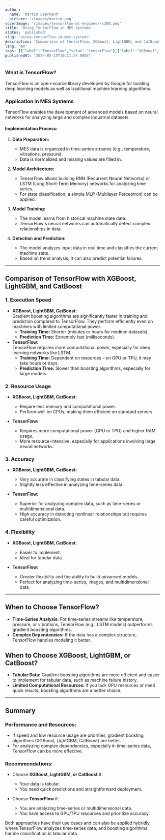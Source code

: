 ```yaml
---
author:
  name: 'Martin Szerment'
  picture: '/images/martin.png'
coverImage: '/images/tensorflow-ml-engineer-c2ND.png'
title: 'Using TensorFlow in MES Systems'
status: 'published'
slug: 'using-tensorflow-in-mes-systems'
description: 'Comparison of TensorFlow, XGBoost, LightGBM, and CatBoost algorithms in fault detection in MES systems. Practical applications, time-series and tabular data analysis, and performance evaluation in terms of speed and computational resources.'
lang: 'en'
tags: [{"label":"TensorFlow","value":"tensorFlow"},{"label":"XGBoost","value":"xgBoost"},{"label":"LightGBM","value":"lightGbm"},{"label":"CatBoost","value":"catBoost"},{"label":"MES system","value":"mesSystem"},{"label":"algorithm performance","value":"algorithmPerformance"}]
publishedAt: '2024-08-15T10:11:34.000Z'
---
```


### **What is TensorFlow?**

TensorFlow is an open-source library developed by Google for building deep learning models as well as traditional machine learning algorithms.

### **Application in MES Systems**

TensorFlow enables the development of advanced models based on neural networks for analyzing large and complex industrial datasets.

#### **Implementation Process:**

1. **Data Preparation:**

   - MES data is organized in time-series streams (e.g., temperature, vibrations, pressure).
   - Data is normalized and missing values are filled in.

2. **Model Architecture:**

   - TensorFlow allows building RNN (Recurrent Neural Networks) or LSTM (Long Short-Term Memory) networks for analyzing time series.
   - For state classification, a simple MLP (Multilayer Perceptron) can be applied.

3. **Model Training:**

   - The model learns from historical machine state data.
   - TensorFlow's neural networks can automatically detect complex relationships in data.

4. **Detection and Prediction:**

   - The model analyzes input data in real time and classifies the current machine state.
   - Based on trend analysis, it can also predict potential failures.

---

## **Comparison of TensorFlow with XGBoost, LightGBM, and CatBoost**

### **1. Execution Speed**

- **XGBoost, LightGBM, CatBoost:**\
  Gradient boosting algorithms are significantly faster in training and prediction compared to TensorFlow. They perform efficiently even on machines with limited computational power.
  - **Training Time:** Shorter (minutes or hours for medium datasets).
  - **Prediction Time:** Extremely fast (milliseconds).
- **TensorFlow:**\
  TensorFlow requires more computational power, especially for deep learning networks like LSTM.
  - **Training Time:** Dependent on resources – on GPU or TPU, it may take hours or days.
  - **Prediction Time:** Slower than boosting algorithms, especially for large models.

### **2. Resource Usage**

- **XGBoost, LightGBM, CatBoost:**

  - Require less memory and computational power.
  - Perform well on CPUs, making them efficient on standard servers.

- **TensorFlow:**

  - Requires more computational power (GPU or TPU) and higher RAM usage.
  - More resource-intensive, especially for applications involving large neural networks.

### **3. Accuracy**

- **XGBoost, LightGBM, CatBoost:**

  - Very accurate in classifying states in tabular data.
  - Slightly less effective in analyzing time-series data.

- **TensorFlow:**

  - Superior for analyzing complex data, such as time-series or multidimensional data.
  - High accuracy in detecting nonlinear relationships but requires careful optimization.

### **4. Flexibility**

- **XGBoost, LightGBM, CatBoost:**

  - Easier to implement.
  - Ideal for tabular data.

- **TensorFlow:**

  - Greater flexibility and the ability to build advanced models.
  - Perfect for analyzing time-series, images, and multidimensional data.

---

## **When to Choose TensorFlow?**

- **Time-Series Analysis:** For time-series streams like temperature, pressure, or vibrations, TensorFlow (e.g., LSTM models) outperforms gradient boosting algorithms.
- **Complex Dependencies:** If the data has a complex structure, TensorFlow handles modeling it better.

## **When to Choose XGBoost, LightGBM, or CatBoost?**

- **Tabular Data:** Gradient boosting algorithms are more efficient and easier to implement for tabular data, such as machine failure history.
- **Limited Computational Resources:** If you lack GPU resources or need quick results, boosting algorithms are a better choice.

---

## **Summary**

### **Performance and Resources:**

- If speed and low resource usage are priorities, gradient boosting algorithms (XGBoost, LightGBM, CatBoost) are better.
- For analyzing complex dependencies, especially in time-series data, TensorFlow can be more effective.

### **Recommendations:**

- Choose **XGBoost, LightGBM, or CatBoost** if:

  - Your data is tabular.
  - You need quick predictions and straightforward deployment.

- Choose **TensorFlow** if:

  - You are analyzing time-series or multidimensional data.
  - You have access to GPU/TPU resources and prioritize accuracy.

Both approaches have their use cases and can also be applied hybridly, where TensorFlow analyzes time-series data, and boosting algorithms handle classification in tabular data.
